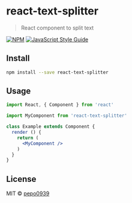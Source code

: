 # react-text-splitter

> React component to split text

[![NPM](https://img.shields.io/npm/v/react-text-splitter.svg)](https://www.npmjs.com/package/react-text-splitter) [![JavaScript Style Guide](https://img.shields.io/badge/code_style-standard-brightgreen.svg)](https://standardjs.com)

## Install

```bash
npm install --save react-text-splitter
```

## Usage

```jsx
import React, { Component } from 'react'

import MyComponent from 'react-text-splitter'

class Example extends Component {
  render () {
    return (
      <MyComponent />
    )
  }
}
```

## License

MIT © [pepo0939](https://github.com/pepo0939)
